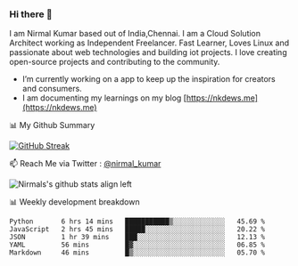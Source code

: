 ### Hi there 👋

 I am Nirmal Kumar based out of India,Chennai. I am a Cloud Solution Architect working as Independent Freelancer. Fast Learner, Loves Linux and passionate about web technologies and building iot projects. I love creating open-source projects and contributing to the community.

- I’m currently working on a app to keep up the inspiration for creators and consumers.
- I am documenting my learnings on my blog [https://nkdews.me](https://nkdews.me)


📊 My Github Summary

[![GitHub Streak](https://github-readme-streak-stats.herokuapp.com?user=nk-gears&theme=dark&hide_border=true&date_format=M%20j%5B%2C%20Y%5D)](https://git.io/streak-stats)


📫 Reach Me via  Twitter : [@nirmal_kumar](https://twitter.com/nirmal_kumar)

![Nirmals's github stats align left](https://github-readme-stats.vercel.app/api?username=nk-gears&show_icons=true)


📊 Weekly development breakdown

<!--START_SECTION:waka-->
```text
Python       6 hrs 14 mins   ███████████▒░░░░░░░░░░░░░   45.69 % 
JavaScript   2 hrs 45 mins   █████░░░░░░░░░░░░░░░░░░░░   20.22 % 
JSON         1 hr 39 mins    ███░░░░░░░░░░░░░░░░░░░░░░   12.13 % 
YAML         56 mins         █▓░░░░░░░░░░░░░░░░░░░░░░░   06.85 % 
Markdown     46 mins         █▒░░░░░░░░░░░░░░░░░░░░░░░   05.70 % 
```
<!--END_SECTION:waka-->


